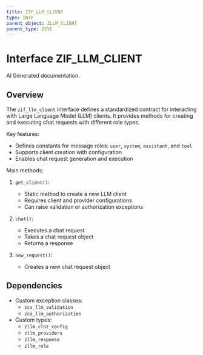 ```yaml
---
title: ZIF_LLM_CLIENT
type: INTF
parent_object: ZLLM_CLIENT
parent_type: DEVC
---
```


# Interface ZIF_LLM_CLIENT

AI Generated documentation.
## Overview
The `zif_llm_client` interface defines a standardized contract for interacting with Large Language Model (LLM) clients. It provides methods for creating and executing chat requests with different role types.

Key features:
- Defines constants for message roles: `user`, `system`, `assistant`, and `tool`
- Supports client creation with configuration
- Enables chat request generation and execution

Main methods:
1. `get_client()`: 
   - Static method to create a new LLM client
   - Requires client and provider configurations
   - Can raise validation or authorization exceptions

2. `chat()`: 
   - Executes a chat request
   - Takes a chat request object
   - Returns a response

3. `new_request()`: 
   - Creates a new chat request object

## Dependencies
- Custom exception classes: 
  - `zcx_llm_validation`
  - `zcx_llm_authorization`
- Custom types:
  - `zllm_clnt_config`
  - `zllm_providers`
  - `zllm_response`
  - `zllm_role`

